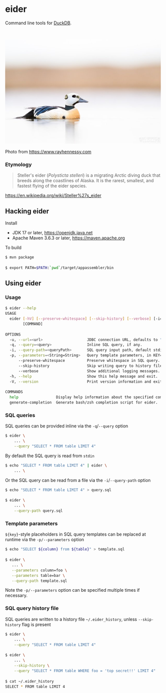 # eider

Command line tools for [DuckDB](https://duckdb.org).

<br/>

![Photo of Polysticta stelleri, by Ray Hennessy](/images/eider.jpg)

Photo from https://www.rayhennessy.com


### Etymology

> Steller's eider (_Polysticta stelleri_) is a migrating Arctic diving duck that breeds
> along the coastlines of Alaska. It is the rarest, smallest, and fastest flying of the
> eider species.

https://en.wikipedia.org/wiki/Steller%27s_eider


## Hacking eider

Install

 * JDK 17 or later, https://openjdk.java.net
 * Apache Maven 3.6.3 or later, https://maven.apache.org

To build
```bash
$ mvn package

$ export PATH=$PATH:`pwd`/target/appassembler/bin
```

## Using eider

### Usage

```bash
$ eider --help
USAGE
  eider [-hV] [--preserve-whitespace] [--skip-history] [--verbose] [-i=<queryPath>] [-q=<query>] [-u=<url>] [-p=<String=String>]...
        [COMMAND]

OPTIONS
  -u, --url=<url>                    JDBC connection URL, defaults to "jdbc:duckdb:".
  -q, --query=<query>                Inline SQL query, if any.
  -i, --query-path=<queryPath>       SQL query input path, default stdin.
  -p, --parameters=<String=String>   Query template parameters, in KEY=VALUE format. Specify multiple times if necessary.
      --preserve-whitespace          Preserve whitespace in SQL query.
      --skip-history                 Skip writing query to history file.
      --verbose                      Show additional logging messages.
  -h, --help                         Show this help message and exit.
  -V, --version                      Print version information and exit.

COMMANDS
  help                 Display help information about the specified command.
  generate-completion  Generate bash/zsh completion script for eider.
```


### SQL queries

SQL queries can be provided inline via the `-q`/`--query` option
```bash
$ eider \
    ... \
    --query "SELECT * FROM table LIMIT 4"
```

By default the SQL query is read from `stdin`
```bash
$ echo "SELECT * FROM table LIMIT 4" | eider \
    ... \
```

Or the SQL query can be read from a file via the `-i`/`--query-path` option
```bash
$ echo "SELECT * FROM table LIMIT 4" > query.sql

$ eider \
    ... \
    --query-path query.sql
```


### Template parameters

`${key}`-style placeholders in SQL query templates can be replaced at runtime via the `-p/--parameters` option
```bash
$ echo "SELECT ${column} from ${table}" > template.sql

$ eider \
   ... \
   --parameters column=foo \
   --parameters table=bar \
   --query-path template.sql
```

Note the `-p/--parameters` option can be specified multiple times if necessary.


### SQL query history file

SQL queries are written to a history file `~/.eider_history`, unless `--skip-history` flag is present
```bash
$ eider \
    ... \
    --query "SELECT * FROM table LIMIT 4"

$ eider \
    ... \
    --skip-history \
    --query "SELECT * FROM table WHERE foo = 'top secret!!' LIMIT 4"

$ cat ~/.eider_history
SELECT * FROM table LIMIT 4
```
